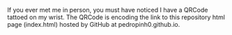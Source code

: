 If you ever met me in person, you must have noticed I have a QRCode tattoed on my wrist. The QRCode is encoding the link to this repository html page (index.html) hosted by GitHub at pedropinh0.github.io.
